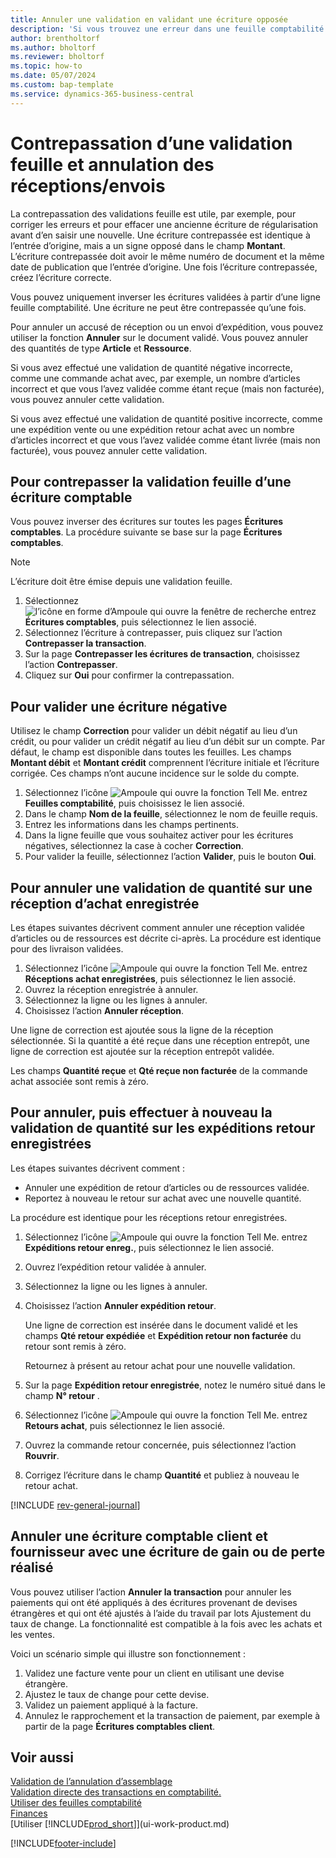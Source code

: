 ```yaml
---
title: Annuler une validation en validant une écriture opposée
description: 'Si vous trouvez une erreur dans une feuille comptabilité validée, vous pouvez utiliser l’action de contrepassation de transaction pour annuler la validation avec une piste d’audit correcte.'
author: brentholtorf
ms.author: bholtorf
ms.reviewer: bholtorf
ms.topic: how-to
ms.date: 05/07/2024
ms.custom: bap-template
ms.service: dynamics-365-business-central
---
```

# Contrepassation d’une validation feuille et annulation des réceptions/envois

La contrepassation des validations feuille est utile, par exemple, pour corriger les erreurs et pour effacer une ancienne écriture de régularisation avant d’en saisir une nouvelle. Une écriture contrepassée est identique à l’entrée d’origine, mais a un signe opposé dans le champ **Montant**. L’écriture contrepassée doit avoir le même numéro de document et la même date de publication que l’entrée d’origine. Une fois l’écriture contrepassée, créez l’écriture correcte.

Vous pouvez uniquement inverser les écritures validées à partir d’une ligne feuille comptabilité. Une écriture ne peut être contrepassée qu’une fois.

Pour annuler un accusé de réception ou un envoi d’expédition, vous pouvez utiliser la fonction **Annuler** sur le document validé. Vous pouvez annuler des quantités de type **Article** et **Ressource**.

Si vous avez effectué une validation de quantité négative incorrecte, comme une commande achat avec, par exemple, un nombre d’articles incorrect et que vous l’avez validée comme étant reçue (mais non facturée), vous pouvez annuler cette validation.

Si vous avez effectué une validation de quantité positive incorrecte, comme une expédition vente ou une expédition retour achat avec un nombre d’articles incorrect et que vous l’avez validée comme étant livrée (mais non facturée), vous pouvez annuler cette validation.

## Pour contrepasser la validation feuille d’une écriture comptable

Vous pouvez inverser des écritures sur toutes les pages **Écritures comptables**. La procédure suivante se base sur la page **Écritures comptables**.

> [!NOTE]
> L’écriture doit être émise depuis une validation feuille.

1. Sélectionnez ![l’icône en forme d’Ampoule qui ouvre la fenêtre de recherche](media/ui-search/search_small.png "Dites-moi ce que vous voulez faire") entrez **Écritures comptables**, puis sélectionnez le lien associé.
2. Sélectionnez l’écriture à contrepasser, puis cliquez sur l’action **Contrepasser la transaction**.
3. Sur la page **Contrepasser les écritures de transaction**, choisissez l’action **Contrepasser**.
4. Cliquez sur **Oui** pour confirmer la contrepassation.

## Pour valider une écriture négative  

Utilisez le champ **Correction** pour valider un débit négatif au lieu d’un crédit, ou pour valider un crédit négatif au lieu d’un débit sur un compte. Par défaut, le champ est disponible dans toutes les feuilles. Les champs **Montant débit** et **Montant crédit** comprennent l’écriture initiale et l’écriture corrigée. Ces champs n’ont aucune incidence sur le solde du compte.  

1. Sélectionnez l’icône ![Ampoule qui ouvre la fonction Tell Me.](media/ui-search/search_small.png "Dites-moi ce que vous voulez faire") entrez **Feuilles comptabilité**, puis choisissez le lien associé.  
2. Dans le champ **Nom de la feuille**, sélectionnez le nom de feuille requis.  
3. Entrez les informations dans les champs pertinents.  
4. Dans la ligne feuille que vous souhaitez activer pour les écritures négatives, sélectionnez la case à cocher **Correction**.  
5. Pour valider la feuille, sélectionnez l’action **Valider**, puis le bouton **Oui**.

## Pour annuler une validation de quantité sur une réception d’achat enregistrée  

Les étapes suivantes décrivent comment annuler une réception validée d’articles ou de ressources est décrite ci-après. La procédure est identique pour des livraison validées.

1. Sélectionnez l’icône ![Ampoule qui ouvre la fonction Tell Me.](media/ui-search/search_small.png "Dites-moi ce que vous voulez faire") entrez **Réceptions achat enregistrées**, puis sélectionnez le lien associé.  
2. Ouvrez la réception enregistrée à annuler.  
3. Sélectionnez la ligne ou les lignes à annuler.  
4. Choisissez l’action **Annuler réception**.

Une ligne de correction est ajoutée sous la ligne de la réception sélectionnée. Si la quantité a été reçue dans une réception entrepôt, une ligne de correction est ajoutée sur la réception entrepôt validée.  

Les champs **Quantité reçue** et **Qté reçue non facturée** de la commande achat associée sont remis à zéro.

## Pour annuler, puis effectuer à nouveau la validation de quantité sur les expéditions retour enregistrées

Les étapes suivantes décrivent comment :

* Annuler une expédition de retour d’articles ou de ressources validée.
* Reportez à nouveau le retour sur achat avec une nouvelle quantité.

La procédure est identique pour les réceptions retour enregistrées.

1. Sélectionnez l’icône ![Ampoule qui ouvre la fonction Tell Me.](media/ui-search/search_small.png "Dites-moi ce que vous voulez faire") entrez **Expéditions retour enreg.**, puis sélectionnez le lien associé.  
2. Ouvrez l’expédition retour validée à annuler.
3. Sélectionnez la ligne ou les lignes à annuler.  

4. Choisissez l’action **Annuler expédition retour**.  

    Une ligne de correction est insérée dans le document validé et les champs **Qté retour expédiée** et **Expédition retour non facturée** du retour sont remis à zéro.  

    Retournez à présent au retour achat pour une nouvelle validation.  

5. Sur la page **Expédition retour enregistrée**, notez le numéro situé dans le champ **N° retour** .  
6. Sélectionnez l’icône ![Ampoule qui ouvre la fonction Tell Me.](media/ui-search/search_small.png "Dites-moi ce que vous voulez faire") entrez **Retours achat**, puis sélectionnez le lien associé.  
7. Ouvrez la commande retour concernée, puis sélectionnez l’action **Rouvrir**.  
8. Corrigez l’écriture dans le champ **Quantité** et publiez à nouveau le retour achat.  

[!INCLUDE [rev-general-journal](includes/rev-general-journal.md)]

## Annuler une écriture comptable client et fournisseur avec une écriture de gain ou de perte réalisé

Vous pouvez utiliser l’action **Annuler la transaction** pour annuler les paiements qui ont été appliqués à des écritures provenant de devises étrangères et qui ont été ajustés à l’aide du travail par lots Ajustement du taux de change. La fonctionnalité est compatible à la fois avec les achats et les ventes.

Voici un scénario simple qui illustre son fonctionnement :

1. Validez une facture vente pour un client en utilisant une devise étrangère.
2. Ajustez le taux de change pour cette devise.
3. Validez un paiement appliqué à la facture.
4. Annulez le rapprochement et la transaction de paiement, par exemple à partir de la page **Écritures comptables client**.

## Voir aussi

[Validation de l’annulation d’assemblage](assembly-how-to-undo-assembly-posting.md)  
[Validation directe des transactions en comptabilité.](finance-how-post-transactions-directly.md)  
[Utiliser des feuilles comptabilité](ui-work-general-journals.md)  
[Finances](finance.md)  
[Utiliser [!INCLUDE[prod_short](includes/prod_short.md)]](ui-work-product.md)  

[!INCLUDE[footer-include](includes/footer-banner.md)]